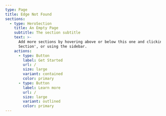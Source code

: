```yaml
---
type: Page
title: Edge Not Found
sections:
  - type: HeroSection
    title: An Empty Page
    subtitle: The section subtitle
    text: >-
      Add more sections by hovering above or below this one and clicking '+ Add
      Section', or using the sidebar.
    actions:
      - type: Button
        label: Get Started
        url: /
        size: large
        variant: contained
        color: primary
      - type: Button
        label: Learn more
        url: /
        size: large
        variant: outlined
        color: primary
---
```

